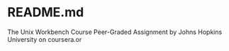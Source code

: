 # README.md
The Unix Workbench Course Peer-Graded Assignment by Johns Hopkins University on coursera.or
